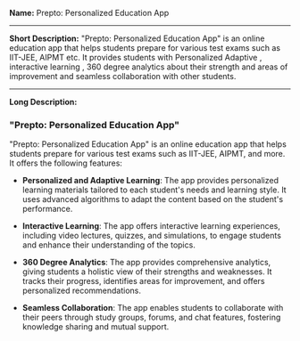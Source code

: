  **Name:** Prepto: Personalized Education App

----------------------------------------------
**Short Description:** "Prepto: Personalized Education App" is an online education app that helps students prepare for various test exams such as IIT-JEE, AIPMT etc. It provides students with Personalized  Adaptive , interactive learning , 360 degree analytics about their strength and areas of improvement and seamless collaboration with other students.

-----------------------------------------------
**Long Description:**

### "Prepto: Personalized Education App"

"Prepto: Personalized Education App" is an online education app that helps students prepare for various test exams such as IIT-JEE, AIPMT, and more. It offers the following features:

- **Personalized and Adaptive Learning**: The app provides personalized learning materials tailored to each student's needs and learning style. It uses advanced algorithms to adapt the content based on the student's performance.

- **Interactive Learning**: The app offers interactive learning experiences, including video lectures, quizzes, and simulations, to engage students and enhance their understanding of the topics.

- **360 Degree Analytics**: The app provides comprehensive analytics, giving students a holistic view of their strengths and weaknesses. It tracks their progress, identifies areas for improvement, and offers personalized recommendations.

- **Seamless Collaboration**: The app enables students to collaborate with their peers through study groups, forums, and chat features, fostering knowledge sharing and mutual support.

